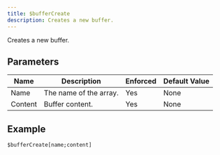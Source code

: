 ```yaml
---
title: $bufferCreate
description: Creates a new buffer.
---
```


Creates a new buffer.
## Parameters
|  Name   |      Description       | Enforced | Default Value |
|---------|------------------------|----------|---------------|
| Name    | The name of the array. | Yes      | None          |
| Content | Buffer content.        | Yes      | None          |
## Example
```eats
$bufferCreate[name;content]
```